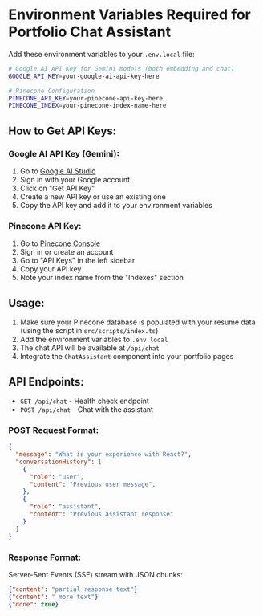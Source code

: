 # Environment Variables Required for Portfolio Chat Assistant

Add these environment variables to your `.env.local` file:

```bash
# Google AI API Key for Gemini models (both embedding and chat)
GOOGLE_API_KEY=your-google-ai-api-key-here

# Pinecone Configuration
PINECONE_API_KEY=your-pinecone-api-key-here
PINECONE_INDEX=your-pinecone-index-name-here
```

## How to Get API Keys:

### Google AI API Key (Gemini):
1. Go to [Google AI Studio](https://aistudio.google.com/)
2. Sign in with your Google account
3. Click on "Get API Key"
4. Create a new API key or use an existing one
5. Copy the API key and add it to your environment variables

### Pinecone API Key:
1. Go to [Pinecone Console](https://app.pinecone.io/)
2. Sign in or create an account
3. Go to "API Keys" in the left sidebar
4. Copy your API key
5. Note your index name from the "Indexes" section

## Usage:

1. Make sure your Pinecone database is populated with your resume data (using the script in `src/scripts/index.ts`)
2. Add the environment variables to `.env.local`
3. The chat API will be available at `/api/chat`
4. Integrate the `ChatAssistant` component into your portfolio pages

## API Endpoints:

- `GET /api/chat` - Health check endpoint
- `POST /api/chat` - Chat with the assistant

### POST Request Format:
```json
{
  "message": "What is your experience with React?",
  "conversationHistory": [
    {
      "role": "user",
      "content": "Previous user message",
    },
    {
      "role": "assistant", 
      "content": "Previous assistant response"
    }
  ]
}
```

### Response Format:
Server-Sent Events (SSE) stream with JSON chunks:
```json
{"content": "partial response text"}
{"content": " more text"}
{"done": true}
```

